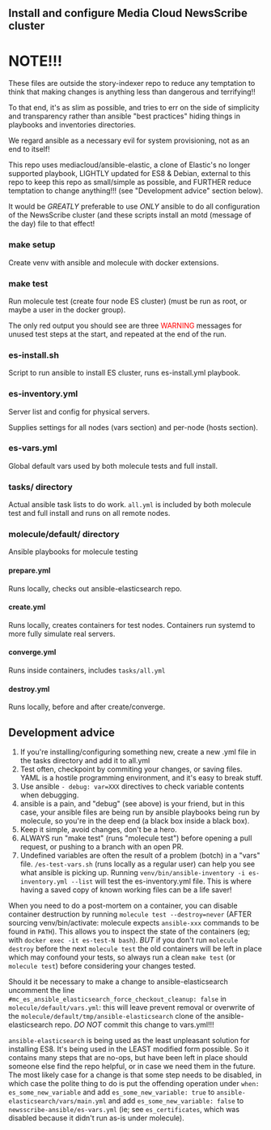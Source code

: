 ## Install and configure Media Cloud NewsScribe cluster

# NOTE!!!

These files are outside the story-indexer repo to reduce any
temptation to think that making changes is anything less than
dangerous and terrifying!!

To that end, it's as slim as possible, and tries to err on the side of
simplicity and transparency rather than ansible "best practices"
hiding things in playbooks and inventories directories.

We regard ansible as a necessary evil for system provisioning, not as
an end to itself!

This repo uses mediacloud/ansible-elastic, a clone of Elastic's no
longer supported playbook, LIGHTLY updated for ES8 & Debian, external
to this repo to keep this repo as small/simple as possible, and
FURTHER reduce temptation to change anything!!! (see "Development
advice" section below).

It would be *GREATLY* preferable to use *ONLY* ansible to do all
configuration of the NewsScribe cluster (and these scripts install an
motd (message of the day) file to that effect!

### make setup

Create venv with ansible and molecule with docker extensions.

### make test

Run molecule test (create four node ES cluster)
(must be run as root, or maybe a user in the docker group).

The only red output you should see are three
<span style="color:red">WARNING</span> messages for unused test steps
at the start, and repeated at the end of the run.

### es-install.sh

Script to run ansible to install ES cluster, runs es-install.yml playbook.

### es-inventory.yml

Server list and config for physical servers.

Supplies settings for all nodes (vars section) and per-node
(hosts section).

### es-vars.yml

Global default vars used by both molecule tests and full install.

### tasks/ directory

Actual ansible task lists to do work.  `all.yml` is included by both
molecule test and full install and runs on all remote nodes.

### molecule/default/ directory

Ansible playbooks for molecule testing

#### prepare.yml

Runs locally, checks out ansible-elasticsearch repo.

#### create.yml

Runs locally, creates containers for test nodes.
Containers run systemd to more fully simulate real servers.

#### converge.yml

Runs inside containers, includes `tasks/all.yml`

#### destroy.yml

Runs locally, before and after create/converge.

## Development advice

1. If you're installing/configuring something new, create
   a new .yml file in the tasks directory and add it to all.yml
2. Test often, checkpoint by commiting your changes, or
   saving files.  YAML is a hostile programming environment,
   and it's easy to break stuff.
3. Use ansible `- debug: var=XXX` directives
   to check variable contents when debugging.
4. ansible is a pain, and "debug" (see above) is your friend,
   but in this case, your ansible files are being run by
   ansible playbooks being run by molecule, so you're in
   the deep end (a black box inside a black box).
5. Keep it simple, avoid changes, don't be a hero.
6. ALWAYS run "make test" (runs "molecule test")
   before opening a pull request, or pushing to
   a branch with an open PR.
7. Undefined variables are often the result of a problem (botch) in a "vars"
   file.  `/es-test-vars.sh` (runs locally as a regular user) can help
   you see what ansible is picking up.  Running
   `venv/bin/ansible-inventory -i es-inventory.yml --list`
   will test the es-inventory.yml file.  This is where having
   a saved copy of known working files can be a life saver!

When you need to do a post-mortem on a container, you can disable
container destruction by running `molecule test --destroy=never`
(AFTER sourcing venv/bin/activate: molecule expects `ansible-xxx`
commands to be found in `PATH`). This allows you to inspect the state
of the containers (eg; with `docker exec -it es-test-N bash`).
*BUT* if you don't run `molecule destroy` before the next `molecule
test` the old containers will be left in place which may confound your
tests, so always run a clean `make test` (or `molecule test`) before
considering your changes tested.

Should it be necessary to make a change to ansible-elasticsearch
uncomment the line
`#mc_es_ansible_elasticsearch_force_checkout_cleanup: false` in
`molecule/default/vars.yml`: this will leave prevent removal or
overwrite of the `molecule/default/tmp/ansible-elasticsearch` clone of
the ansible-elasticsearch repo.  *DO NOT* commit this change to
vars.yml!!!

`ansible-elasticsearch` is being used as the least unpleasant solution
for installing ES8.  It's being used in the LEAST modified form
possible.  So it contains many steps that are no-ops, but have been
left in place should someone else find the repo helpful, or in case we
need them in the future.  The most likely case for a change is that
some step needs to be disabled, in which case the polite thing to do
is put the offending operation under `when: es_some_new_variable` and
add `es_some_new_variable: true` to
`ansible-elasticsearch/vars/main.yml` and add `es_some_new_variable:
false` to `newsscribe-ansible/es-vars.yml` (ie; see `es_certificates`,
which was disabled because it didn't run as-is under molecule).
